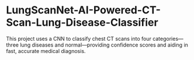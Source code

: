 # LungScanNet-AI-Powered-CT-Scan-Lung-Disease-Classifier
This project uses a CNN to classify chest CT scans into four categories—three lung diseases and normal—providing confidence scores and aiding in fast, accurate medical diagnosis.
